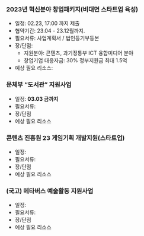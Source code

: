 ### 2023년 혁신분야 창업패키지(비대면 스타트업 육성)
- 일정: 02.23, 17:00 까지 제출
- 협약기간: 23.04 - 23.12월까지.
- 필요서류: 사업계획서 / 법인등기부등본 
- 장/단점: 
	- 지원분야: 콘텐츠, 과기정통부 ICT 융합미디어 분야
	- 창업기업 대응자금: 30% 정부지원금 최대 1.5억 
- 예상 필요 리소스: 

### 문체부 “도서관” 지원사업 
- 일정: **03.03 금까지**
- 필요서류: 
- 장/단점
- 예상 필요 리소스

### 콘텐츠 진흥원 23 게임기획 개발지원(스타트업)
- 일정: 
- 필요서류:
- 장/단점
- 예상 필요 리소스

### (국고) 메타버스 예술활동 지원사업
- 일정: 
- 필요서류:
- 장/단점
- 예상 필요 리소스